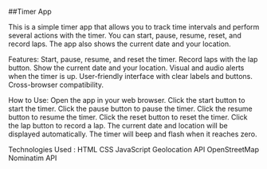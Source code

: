 ##Timer App

This is a simple timer app that allows you to track time intervals and perform several actions with the timer. You can start, pause, resume, reset, and record laps. The app also shows the current date and your location.

Features:
Start, pause, resume, and reset the timer.
Record laps with the lap button.
Show the current date and your location.
Visual and audio alerts when the timer is up.
User-friendly interface with clear labels and buttons.
Cross-browser compatibility.


How to Use:
Open the app in your web browser.
Click the start button to start the timer.
Click the pause button to pause the timer.
Click the resume button to resume the timer.
Click the reset button to reset the timer.
Click the lap button to record a lap.
The current date and location will be displayed automatically.
The timer will beep and flash when it reaches zero.


Technologies Used : 
HTML
CSS
JavaScript
Geolocation API
OpenStreetMap Nominatim API
